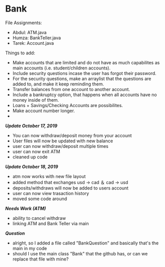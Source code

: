 # Bank


File Assignments:
- Abdul: ATM.java
- Humza: BankTeller.java
- Tarek: Account.java

Things to add:
- Make accounts that are limited and do not have as much capabilites as main accounts (i.e. student/children accounts).
- Include security questions incase the user has forgot their password.
 - For the security questions, make an arraylist that the questions are added to, and make it keep reminding them.
- Transfer balances from one account to another account.
- Include a bankruptcy option, that happens when all accounts have no money inside of them.
- Loans + Savings/Checking Accounts are possibilites. 
- Make account number longer.
- 

***Update October 17, 2019***
- You can now withdraw/deposit money from your account
- User files will now be updated with new balance
- user can now withdraw/deposit multiple times
- user can now exit ATM
- cleaned up code

***Update October 18, 2019***
- atm now works with new file layout
- added method that exchanges usd -> cad ＆ cad -> usd
- deposits/withdraws will now be added to users account
- user can now view trasaction history
- moved some code around

***Needs Work (ATM)***
- ability to cancel withdraw
- linking ATM and Bank Teller via main

***Question***
- alright, so I added a file called "BankQuestion" and basically that's the main in my code
- should I use the main class "Bank" that the github has, or can we replace that file with mine? 
